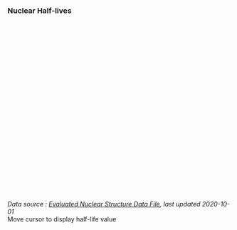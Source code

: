 <script src="https://root.cern/js/latest/scripts/JSRoot.core.js" type="text/javascript"></script>
<h3>Nuclear Half-lives</h3>
<div id="drawth2" style="width:600px; height:400px"></div>
<div id="data source">
<i>Data source : <a href="htts://www.nndc.bnl.gov/ensdf" target="_blank">Evaluated Nuclear Structure Data File</a>, last updated 2020-10-01 </i>
</div>
<div id="user_tooltip">Move cursor to display half-life value</div>
<script type='text/javascript'>
 function UserHandler(info) {
    if (!info)  {
       d3.select("#user_tooltip").html("No tooltip");
       return false;
    }
    var ele = ["H", "He", "Li", "Be", "B", "C", "N", "O", "F", "Ne", "Na", "Mg", "Al", "Si", "P", "S", "Cl", "Ar", "K", "Ca", "Sc", "Ti", "V", "Cr", "Mn", "Fe", "Co", "Ni", "Cu", "Zn", "Ga", "Ge", "As",
					"Se", "Br", "Kr", "Rb", "Sr", "Y", "Zr", "Nb", "Mo", "Tc", "Ru", "Rh", "Pd", "Ag", "Cd", "In", "Sn", "Sb", "Te", "I", "Xe", "Cs", "Ba", "La", "Ce", "Pr", "Nd", "Pm", "Sm", "Eu", "Gd", "Tb", "Dy",
					"Ho", "Er", "Tm", "Yb", "Lu", "Hf", "Ta", "W", "Re", "Os", "Ir", "Pt", "Au", "Hg", "Tl", "Pb", "Bi", "Po", "At", "Rn", "Fr", "Ra", "Ac", "Th", "Pa", "U", "Np", "Pu", "Am", "Cm", "Bk", "Cf", "Es",
					"Fm", "Md", "No", "Lr", "Rf", "Db", "Sg", "Bh", "Hs", "Mt", "Ds", "Rg", "Cn", "Nh", "Fl", "Mc", "Lv", "Ts", "Og"];
				
    // set tooltip info
    var A = info.binx+info.biny-2;
    var Z = info.biny-1;
    var element = ele[Z-1];
    d3.select("#user_tooltip").html("Isotope: <sup>"+ A +"</sup>"+ element +" | T<sub>1/2</sub> = " + info.cont.toFixed(4)+" s");
    return true; // means event is handled and can be ignored
 }
 JSROOT.openFile("https://root.cern/js/files/hsimple.root").then(file => {
    file.readObject("halflives;1")
        .then(obj2 => JSROOT.draw("drawth2", obj2, "colz;logz;nostat").then(painter =>{
          painter.configureUserTooltipHandler(1 ? UserHandler : null);
        }));
 });
</script>
